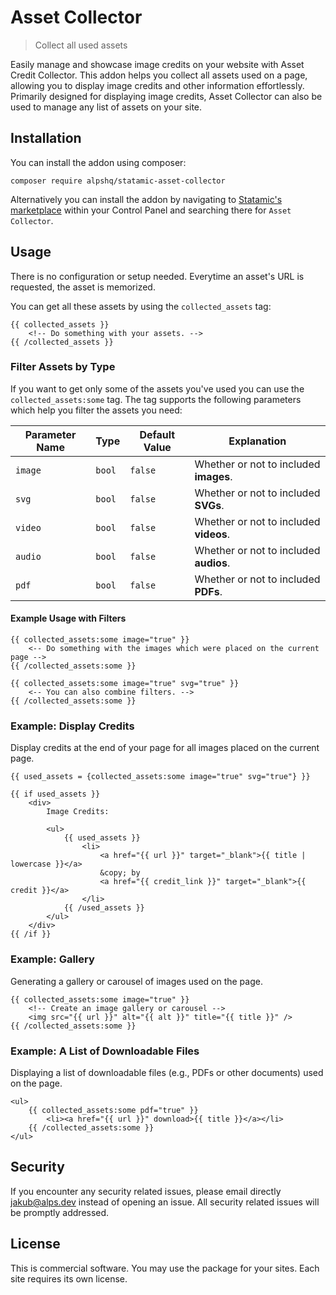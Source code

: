 <!-- statamic:hide -->
# Asset Collector

> Collect all used assets

<!-- /statamic:hide -->

Easily manage and showcase image credits on your website with Asset Credit Collector. This addon helps you collect all assets used on a page, allowing you to display image credits and other information effortlessly. Primarily designed for displaying image credits, Asset Collector can also be used to manage any list of assets on your site.

## Installation

You can install the addon using composer:

```
composer require alpshq/statamic-asset-collector
```
<!-- statamic:hide -->

Alternatively you can install the addon by navigating to [Statamic's marketplace](https://statamic.com/addons/alps/asset-collector) within your Control Panel and searching there for `Asset Collector`.

<!-- /statamic:hide -->

## Usage

There is no configuration or setup needed. Everytime an asset's URL is requested, the asset is memorized.

You can get all these assets by using the `collected_assets` tag:

```antlers
{{ collected_assets }}
    <!-- Do something with your assets. -->
{{ /collected_assets }}
```

### Filter Assets by Type

If you want to get only some of the assets you've used you can use the `collected_assets:some` tag.
The tag supports the following parameters which help you filter the assets you need:

| Parameter Name | Type   | Default Value | Explanation                            |
|----------------|--------|---------------|----------------------------------------|
| `image`        | `bool` | `false`       | Whether or not to included **images**. |
| `svg`          | `bool` | `false`       | Whether or not to included **SVGs**.   |
| `video`        | `bool` | `false`       | Whether or not to included **videos**. |
| `audio`        | `bool` | `false`       | Whether or not to included **audios**. |
| `pdf`          | `bool` | `false`       | Whether or not to included **PDFs**.   |

#### Example Usage with Filters

```antlers
{{ collected_assets:some image="true" }}
    <-- Do something with the images which were placed on the current page -->
{{ /collected_assets:some }}

{{ collected_assets:some image="true" svg="true" }}
    <-- You can also combine filters. -->
{{ /collected_assets:some }}
```

### Example: Display Credits

Display credits at the end of your page for all images placed on the current page.

```antlers
{{ used_assets = {collected_assets:some image="true" svg="true"} }}

{{ if used_assets }}
    <div>
        Image Credits:

        <ul>
            {{ used_assets }}
                <li>
                    <a href="{{ url }}" target="_blank">{{ title | lowercase }}</a>
                    &copy; by
                    <a href="{{ credit_link }}" target="_blank">{{ credit }}</a>
                </li>
            {{ /used_assets }}
        </ul>
    </div>
{{ /if }}
```

### Example: Gallery

Generating a gallery or carousel of images used on the page.

```antlers
{{ collected_assets:some image="true" }}
    <!-- Create an image gallery or carousel -->
    <img src="{{ url }}" alt="{{ alt }}" title="{{ title }}" />
{{ /collected_assets:some }}
```

### Example: A List of Downloadable Files

Displaying a list of downloadable files (e.g., PDFs or other documents) used on the page.

```antlers
<ul>
    {{ collected_assets:some pdf="true" }}
        <li><a href="{{ url }}" download>{{ title }}</a></li>
    {{ /collected_assets:some }}
</ul>
```

## Security

If you encounter any security related issues, please email directly jakub@alps.dev instead of opening an issue. All security related issues will be promptly addressed.

## License

This is commercial software. You may use the package for your sites. Each site requires its own license.
